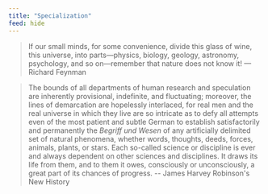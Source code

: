 ```yaml
---
title: "Specialization"
feed: hide
---
```


> If our small minds, for some convenience, divide this glass of wine, this universe, into parts—physics, biology, geology, astronomy, psychology, and so on—remember that nature does not know it! — Richard Feynman


> The bounds of all departments of human research and speculation are inherently provisional, indefinite, and fluctuating; moreover, the lines of demarcation are hopelessly interlaced, for real men and the real universe in which they live are so intricate as to defy all attempts even of the most patient and subtle German to establish satisfactorily and permanently the _Begriff und Wesen_ of any artificially delimited set of natural phenomena, whether words, thoughts, deeds, forces, animals, plants, or stars. Each so-called science or discipline is ever and always dependent on other sciences and disciplines. It draws its life from them, and to them it owes, consciously or unconsciously, a great part of its chances of progress. -- James Harvey Robinson's New History


